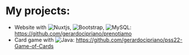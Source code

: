 # My projects:
* Website with ![Nuxtjs](https://img.shields.io/badge/Nuxt-002E3B?style=for-the-badge&logo=nuxtdotjs&logoColor=#00DC82), ![Bootstrap](https://img.shields.io/badge/bootstrap-%23563D7C.svg?style=for-the-badge&logo=bootstrap&logoColor=white), ![MySQL](https://img.shields.io/badge/mysql-%2300f.svg?style=for-the-badge&logo=mysql&logoColor=white): https://github.com/gerardocipriano/prenotiamo
* Card game with ![Java](https://img.shields.io/badge/java-%23ED8B00.svg?style=for-the-badge&logo=openjdk&logoColor=white): https://github.com/gerardocipriano/pss22-Game-of-Cards

